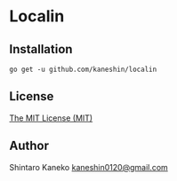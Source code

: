 # Localin

## Installation

```
go get -u github.com/kaneshin/localin
```

## License

[The MIT License (MIT)](http://kaneshin.mit-license.org/)

## Author

Shintaro Kaneko <kaneshin0120@gmail.com>
